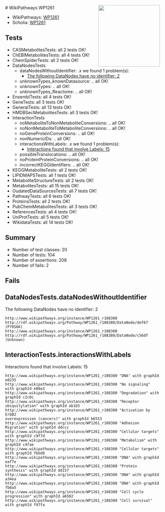 <img style="float: right; width: 200px" src="https://upload.wikimedia.org/wikipedia/commons/thumb/8/83/Wplogo_with_text_500.png/640px-Wplogo_with_text_500.png" />
# WikiPathways WP1261

* WikiPathways: [WP1261](https://new.wikipathways.org/pathways/WP1261)
* Scholia: [WP1261](https://scholia.toolforge.org/wikipathways/WP1261)
## Tests
* CASMetabolitesTests: all 2 tests OK!
* ChEBIMetabolitesTests: all 4 tests OK!
* ChemSpiderTests: all 2 tests OK!
* DataNodesTests
    * dataNodesWithoutIdentifier: .x we found 1 problem(s):
        * [The following DataNodes have no identifier: 2](#d2d32fa1)
    * unknownTypes_knownDatasource: .. all OK!
    * unknownTypes: .. all OK!
    * unknownTypes_Reactome: .. all OK!
* EnsemblTests: all 4 tests OK!
* GeneTests: all 3 tests OK!
* GeneralTests: all 13 tests OK!
* HMDBSecMetabolitesTests: all 3 tests OK!
* InteractionTests
    * noMetaboliteToNonMetaboliteConversions: .. all OK!
    * noNonMetaboliteToMetaboliteConversions: .. all OK!
    * noGeneProteinConversions: .. all OK!
    * nonNumericIDs: .. all OK!
    * interactionsWithLabels: .x we found 1 problem(s):
        * [Interactions found that involve Labels: 15](#fe97a8bd)
    * possibleTranslocations: .. all OK!
    * noProteinProteinConversions: .. all OK!
    * incorrectKEGGIdentifiers: .. all OK!
* KEGGMetaboliteTests: all 2 tests OK!
* LIPIDMAPSTests: all 1 tests OK!
* MetaboliteStructureTests: all 2 tests OK!
* MetabolitesTests: all 15 tests OK!
* OudatedDataSourcesTests: all 7 tests OK!
* PathwayTests: all 6 tests OK!
* ProteinsTests: all 2 tests OK!
* PubChemMetabolitesTests: all 3 tests OK!
* ReferencesTests: all 4 tests OK!
* UniProtTests: all 5 tests OK!
* WikidataTests: all 14 tests OK!


## Summary

* Number of test classes: 20
* Number of tests: 104
* Number of assertions: 208
* Number of fails: 2

## Fails

<a name="d2d32fa1" />

## DataNodesTests.dataNodesWithoutIdentifier

The following DataNodes have no identifier: 2
```
http://www.wikipathways.org/instance/WP1261_r108380 http://rdf.wikipathways.org/Pathway/WP1261_r108380/DataNode/def67 (P70S6K)
http://www.wikipathways.org/instance/WP1261_r108380 http://rdf.wikipathways.org/Pathway/WP1261_r108380/DataNode/c56df (Unknown)
```

<a name="fe97a8bd" />

## InteractionTests.interactionsWithLabels

Interactions found that involve Labels: 15
```
http://www.wikipathways.org/instance/WP1261_r108380 "DNA" with graphId e0235
http://www.wikipathways.org/instance/WP1261_r108380 "No signaling" with graphId e00a3
http://www.wikipathways.org/instance/WP1261_r108380 "Degradation" with graphId c2c0c
http://www.wikipathways.org/instance/WP1261_r108380 "Receptor ubiquitylation" with graphId ab1b5
http://www.wikipathways.org/instance/WP1261_r108380 "Activation by ErbB2
overexpression (cancers)" with graphId b6553
http://www.wikipathways.org/instance/WP1261_r108380 "Adhesion
Migration" with graphId ddccc
http://www.wikipathways.org/instance/WP1261_r108380 "Cellular targets" with graphId c9f7d
http://www.wikipathways.org/instance/WP1261_r108380 "Metabolism" with graphId c4fae
http://www.wikipathways.org/instance/WP1261_r108380 "Cellular targets" with graphId fbbd8
http://www.wikipathways.org/instance/WP1261_r108380 "DNA" with graphId eaf7e
http://www.wikipathways.org/instance/WP1261_r108380 "Protein
synthesis" with graphId dd157
http://www.wikipathways.org/instance/WP1261_r108380 "DNA" with graphId a34ea
http://www.wikipathways.org/instance/WP1261_r108380 "DNA" with graphId fb8a5
http://www.wikipathways.org/instance/WP1261_r108380 "Cell cycle
progression" with graphId a6502
http://www.wikipathways.org/instance/WP1261_r108380 "Cell survival" with graphId f97fa
```

